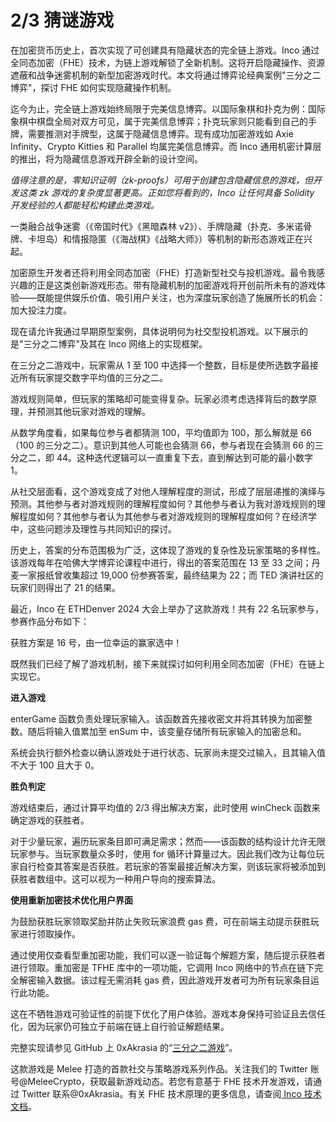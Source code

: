 # 2/3 猜谜游戏

在加密货币历史上，首次实现了可创建具有隐藏状态的完全链上游戏。Inco 通过全同态加密（FHE）技术，为链上游戏解锁了全新机制。这将开启隐藏操作、资源遮蔽和战争迷雾机制的新型加密游戏时代。本文将通过博弈论经典案例"三分之二博弈"，探讨 FHE 如何实现隐藏操作机制。

迄今为止，完全链上游戏始终局限于完美信息博弈。以国际象棋和扑克为例：国际象棋中棋盘全局对双方可见，属于完美信息博弈；扑克玩家则只能看到自己的手牌，需要推测对手牌型，这属于隐藏信息博弈。现有成功加密游戏如 Axie Infinity、Crypto Kitties 和 Parallel 均属完美信息博弈。而 Inco 通用机密计算层的推出，将为隐藏信息游戏开辟全新的设计空间。

*值得注意的是，零知识证明（zk-proofs）可用于创建包含隐藏信息的游戏，但开发这类 zk 游戏的复杂度显著更高。正如您将看到的，Inco 让任何具备 Solidity 开发经验的人都能轻松构建此类游戏。*

一类融合战争迷雾（《帝国时代》《黑暗森林 v2》）、手牌隐藏（扑克、多米诺骨牌、卡坦岛）和情报隐匿（《海战棋》《战略大师》）等机制的新形态游戏正在兴起。

加密原生开发者还将利用全同态加密（FHE）打造新型社交与投机游戏。最令我感兴趣的正是这类创新游戏形态。带有隐藏机制的加密游戏将开创前所未有的游戏体验——既能提供娱乐价值、吸引用户关注，也为深度玩家创造了施展所长的机会：加大投注力度。

现在请允许我通过早期原型案例，具体说明何为社交型投机游戏。以下展示的是"三分之二博弈"及其在 Inco 网络上的实现框架。

在三分之二游戏中，玩家需从 1 至 100 中选择一个整数，目标是使所选数字最接近所有玩家提交数字平均值的三分之二。

游戏规则简单，但玩家的策略却可能变得复杂。玩家必须考虑选择背后的数学原理，并预测其他玩家对游戏的理解。

从数学角度看，如果每位参与者都猜测 100，平均值即为 100，那么解就是 66（100 的三分之二）。意识到其他人可能也会猜测 66，参与者现在会猜测 66 的三分之二，即 44。这种迭代逻辑可以一直重复下去，直到解达到可能的最小数字 1。

从社交层面看，这个游戏变成了对他人理解程度的测试，形成了层层递推的演绎与预测。其他参与者对游戏规则的理解程度如何？其他参与者认为我对游戏规则的理解程度如何？其他参与者认为其他参与者对游戏规则的理解程度如何？在经济学中，这些问题涉及理性与共同知识的探讨。

历史上，答案的分布范围极为广泛，这体现了游戏的复杂性及玩家策略的多样性。该游戏每年在哈佛大学博弈论课程中进行，得出的答案范围在 13 至 33 之间；丹麦一家报纸曾收集超过 19,000 份参赛答案，最终结果为 22；而 TED 演讲社区的玩家们则得出了 21 的结果。

最近，Inco 在 ETHDenver 2024 大会上举办了这款游戏！共有 22 名玩家参与，参赛作品分布如下：

获胜方案是 16 号，由一位幸运的赢家选中！

既然我们已经了解了游戏机制，接下来就探讨如何利用全同态加密（FHE）在链上实现它。

**进入游戏**

enterGame 函数负责处理玩家输入。该函数首先接收密文并将其转换为加密整数。随后将输入值累加至 enSum 中，该变量存储所有玩家输入的加密总和。

系统会执行额外检查以确认游戏处于进行状态、玩家尚未提交过输入，且其输入值不大于 100 且大于 0。

**胜负判定**

游戏结束后，通过计算平均值的 2/3 得出解决方案，此时使用 winCheck 函数来确定游戏的获胜者。

对于少量玩家，遍历玩家条目即可满足需求；然而——该函数的结构设计允许无限玩家参与。当玩家数量众多时，使用 for 循环计算量过大。因此我们改为让每位玩家自行检查其答案是否获胜。若玩家的答案最接近解决方案，则该玩家将被添加到获胜者数组中。这可以视为一种用户导向的搜索算法。

**使用重新加密技术优化用户界面**

为鼓励获胜玩家领取奖励并防止失败玩家浪费 gas 费，可在前端主动提示获胜玩家进行领取操作。

通过使用仅查看型重加密功能，我们可以逐一验证每个解题方案，随后提示获胜者进行领取。重加密是 TFHE 库中的一项功能，它调用 Inco 网络中的节点在链下完全解密输入数据。该过程无需消耗 gas 费，因此游戏开发者可为所有玩家条目运行此功能。

这在不牺牲游戏可验证性的前提下优化了用户体验。游戏本身保持可验证且去信任化，因为玩家仍可独立于前端在链上自行验证解题结果。

完整实现请参见 GitHub 上 0xAkrasia 的“[三分之二游戏](https://github.com/0xAkrasia/In-Theory-Games/blob/main/src/components/Contracts/twoThirdsGame_vInco.sol)”。

这款游戏是 Melee 打造的首款社交与策略游戏系列作品。关注我们的 Twitter 账号@MeleeCrypto，获取最新游戏动态。若您有意基于 FHE 技术开发游戏，请通过 Twitter 联系@0xAkrasia。有关 FHE 技术原理的更多信息，请查阅[ Inco 技术文档](https://docs.inco.org/home)。
